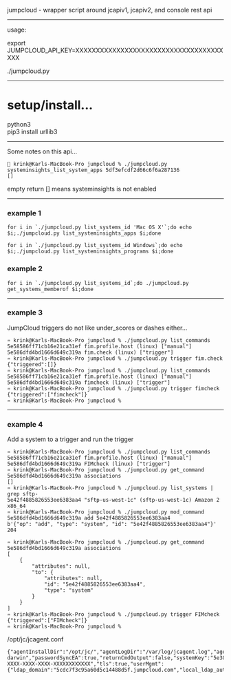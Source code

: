 
jumpcloud - wrapper script around jcapiv1, jcapiv2, and console rest api

----
usage:

export JUMPCLOUD_API_KEY=XXXXXXXXXXXXXXXXXXXXXXXXXXXXXXXXXXXXXXX

./jumpcloud.py

----

# setup/install...    

python3    
pip3 install urllib3    

----

Some notes on this api...   


```
🎉 krink@Karls-MacBook-Pro jumpcloud % ./jumpcloud.py systeminsights_list_system_apps 5df3efcdf2d66c6f6a287136
[]
```
empty return [] means systeminsights is not enabled

----


### example 1
```
for i in `./jumpcloud.py list_systems_id 'Mac OS X'`;do echo $i;./jumpcloud.py list_systeminsights_apps $i;done

for i in `./jumpcloud.py list_systems_id Windows`;do echo $i;./jumpcloud.py list_systeminsights_programs $i;done
```

### example 2
```
for i in `./jumpcloud.py list_systems_id`;do ./jumpcloud.py get_systems_memberof $i;done
```

---

### example 3
JumpCloud triggers do not like under_scores or dashes either...
```
♒ krink@Karls-MacBook-Pro jumpcloud % ./jumpcloud.py list_commands
5e58586ff71cb16e21ca31ef fim.profile.host (linux) ["manual"]
5e586dfd4bd1666d649c319a fim.check (linux) ["trigger"]
♒ krink@Karls-MacBook-Pro jumpcloud % ./jumpcloud.py trigger fim.check
{"triggered":[]}
♒ krink@Karls-MacBook-Pro jumpcloud % ./jumpcloud.py list_commands
5e58586ff71cb16e21ca31ef fim.profile.host (linux) ["manual"]
5e586dfd4bd1666d649c319a fimcheck (linux) ["trigger"]
♒ krink@Karls-MacBook-Pro jumpcloud % ./jumpcloud.py trigger fimcheck
{"triggered":["fimcheck"]}
♒ krink@Karls-MacBook-Pro jumpcloud %
```

---

### example 4
Add a system to a trigger and run the trigger
```
♒ krink@Karls-MacBook-Pro jumpcloud % ./jumpcloud.py list_commands
5e58586ff71cb16e21ca31ef fim.profile.host (linux) ["manual"]
5e586dfd4bd1666d649c319a FIMcheck (linux) ["trigger"]
♒ krink@Karls-MacBook-Pro jumpcloud % ./jumpcloud.py get_command 5e586dfd4bd1666d649c319a associations
[]
♒ krink@Karls-MacBook-Pro jumpcloud % ./jumpcloud.py list_systems | grep sftp-
5e42f4885826553ee6383aa4 "sftp-us-west-1c" (sftp-us-west-1c) Amazon 2 x86_64
♒ krink@Karls-MacBook-Pro jumpcloud % ./jumpcloud.py mod_command 5e586dfd4bd1666d649c319a add 5e42f4885826553ee6383aa4
b'{"op": "add", "type": "system", "id": "5e42f4885826553ee6383aa4"}'
204

♒ krink@Karls-MacBook-Pro jumpcloud % ./jumpcloud.py get_command 5e586dfd4bd1666d649c319a associations
[
    {
        "attributes": null,
        "to": {
            "attributes": null,
            "id": "5e42f4885826553ee6383aa4",
            "type": "system"
        }
    }
]
♒ krink@Karls-MacBook-Pro jumpcloud % ./jumpcloud.py trigger FIMcheck
{"triggered":["FIMcheck"]}
♒ krink@Karls-MacBook-Pro jumpcloud %
```

/opt/jc/jcagent.conf
```
{"agentInstallDir":"/opt/jc/","agentLogDir":"/var/log/jcagent.log","agentServerGoPort":443,"agentServerHost":"agent.jumpcloud.com","agentServerPort":443,"automaticServiceAccountCreation":false,"caCrt":"/opt/jc/ca.crt","certuuid":"6ca1d31c01a045175810db7ec81169fa","clientCrt":"/opt/jc/client.crt","clientKey":"/opt/jc/client.key","heartbeatInterval":60000,"ipCheckUrl":"https://kickstart.jumpcloud.com/ip","osPlugin":"agent-darwin","passwordSyncEA":true,"returnCmdOutput":false,"systemKey":"5e30c0b9890a7a4766268b59","systemToken":"XXXXXXXX-XXXX-XXXX-XXXX-XXXXXXXXXXXX","tls":true,"userMgmt":{"ldap_domain":"5cdc7f3c95a60d5c14488d5f.jumpcloud.com","local_ldap_auth_dn":"5e30c0b9890a7a4766268b59","local_ldap_bind_pwd":"XXXXXXXXXXXXXXXXXXXXXXXXXXXXXXXXXXXXXXXX","local_ldap_bind_uid":"5e30c0b9890a7a4766268b59","sshd_service":"ssh"}}
```



